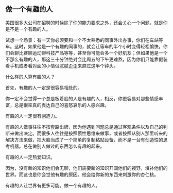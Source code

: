 ## 做一个有趣的人

美国很多大公司在招聘的时候除了你的能力要求之外，还会关心一个问题，就是你是不是一个有趣的人。

试想一个场景：有一天你必须要和一个不太熟悉的同事外出办事，你们在车站等车。这时，如果他是一个有趣的同事的，就会让等车的半个小时变得轻松愉快，你们会聊比赛聊运动聊科技产品等等，甚至你可能会多一个好肌友；但如果他是一个不那么有趣的人，那这三十分钟绝对会比周五的下午更难熬，因为你们只能靠假装看手机或者看对面的小情侣腻腻歪歪来熬过这半个钟头。	

什么样的人算有趣的人？

首先，有趣的人一定是很容易相处的。

你一定不会觉得一个总是板着脸的人是有趣的人，相反，你更容易对那些情感丰富，总是很率真的表达自己的喜怒哀乐的人感兴趣。

有趣的人一定很有创造力。

有趣的人做事往往不按套路出牌，因为他遇到问题总是通过客观条件以及自己的判断来做出决定。而很多人往往是按照惯性思维来做事，或者按照从别人那里听来的解决方法来做，把大脑当成了一个简单的复制粘贴设备，而不是一台有创造性的思考机器。总在做别人做过的东西怎么有趣的起来。

有趣的人一定热爱知识。

因为，没有新的知识他们会无聊，他们需要新的知识开阔他们的视野，填补他们的世界。而这也是你会觉他有趣的原因。他会给你新的东西来刺激你的杏仁核。

有趣的人让世界有更多可能。做一个有趣的人。








